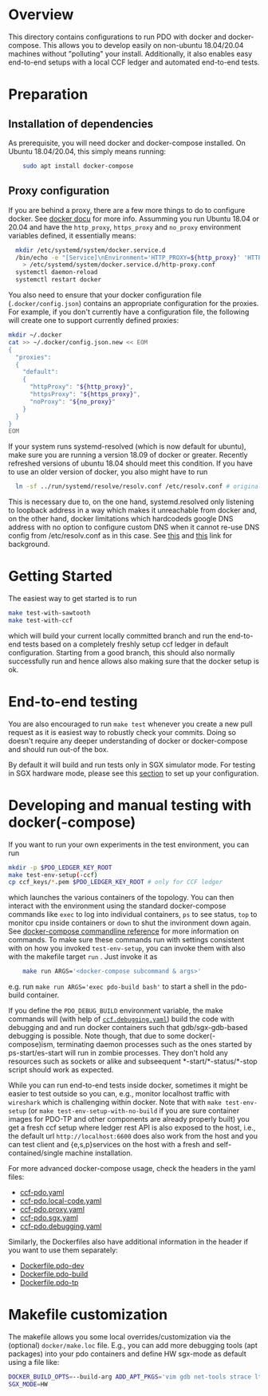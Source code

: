 <!---
Licensed under Creative Commons Attribution 4.0 International License
https://creativecommons.org/licenses/by/4.0/
--->

# Overview

This directory contains configurations to run PDO with docker and docker-compose.
This allows you to develop easily on non-ubuntu 18.04/20.04 machines
without "polluting" your install.  Additionally, it also enables easy
end-to-end setups with a local CCF ledger and automated end-to-end tests.


# Preparation

## Installation of dependencies

As prerequisite, you will need docker and docker-compose installed.
On Ubuntu 18.04/20.04, this simply means running:
```bash
	sudo apt install docker-compose
```

## Proxy configuration

If you are behind a proxy, there are a few more things to do to configure docker.
See [docker docu](https://docs.docker.com/config/daemon/systemd/#httphttps-proxy)
for more info. Assumming you run Ubuntu 18.04 or 20.04 and have the `http_proxy`, `https_proxy`
and `no_proxy` environment variables defined, it essentially means:
```bash
  mkdir /etc/systemd/system/docker.service.d
  /bin/echo -e "[Service]\nEnvironment='HTTP_PROXY=${http_proxy}' 'HTTPS_PROXY=${https_proxy}' 'NO_PROXY=${no_proxy}'\n" \
    > /etc/systemd/system/docker.service.d/http-proxy.conf
  systemctl daemon-reload
  systemctl restart docker
```

You also need to ensure that your docker configuration file
(`.docker/config.json`) contains an appropriate configuration for the
proxies. For example, if you don't currently have a configuration file,
the following will create one to support currently defined proxies:

```bash
mkdir ~/.docker
cat >> ~/.docker/config.json.new << EOM
{
  "proxies":
  {
    "default":
    {
      "httpProxy": "${http_proxy}",
      "httpsProxy": "${https_proxy}",
      "noProxy": "${no_proxy}"
    }
  }
}
EOM
```

If your system runs systemd-resolved (which is now default for
ubuntu), make sure you are running a version 18.09 of docker or
greater. Recently refreshed versions of ubuntu 18.04 should meet this
condition. If you have to use an older version of docker, you also
might have to run
```bash
  ln -sf ../run/systemd/resolve/resolv.conf /etc/resolv.conf # originally was ../run/systemd/resolve/stub-resolv.conf
```
This is necessary due to, on the one hand, systemd.resolved only
listening to loopback address in a way which makes it unreachable from
docker and, on the other hand, docker limitations which hardcodeds
google DNS address with no option to configure custom DNS when it
cannot re-use DNS config from /etc/resolv.conf as in this case.
See [this](https://github.com/moby/moby/pull/37485)
and [this](https://github.com/docker/libnetwork/issues/2068) link for
background.

# Getting Started

The easiest way to get started is to run
```bash
make test-with-sawtooth
make test-with-ccf
```
which will build your current locally committed branch and run the
end-to-end tests based on a completely freshly setup ccf ledger
in default configuration.  Starting from a good branch, this should
also normally successfully run and hence allows also making sure that
the docker setup is ok.

# End-to-end testing

You are also encouraged to run `make test` whenever you create a new pull
request as it is easiest way to robustly check your commits. Doing so
doesn't require any deeper understanding of docker or docker-compose
and should run out-of the box.

By default it will build and run tests only in SGX simulator mode.
For testing in SGX hardware mode,
please see this [section](../docs/install.md#intel-software-guard-extensions-sgx)
to set up your configuration.

# Developing and manual testing with docker(-compose)

If you want to run your own experiments in the test environment, you
can run
 ```bash
 mkdir -p $PDO_LEDGER_KEY_ROOT
 make test-env-setup(-ccf)
 cp ccf_keys/*.pem $PDO_LEDGER_KEY_ROOT # only for CCF ledger
```
which launches the various containers of the topology. You can then
interact with the environment using the standard docker-compose commands like
`exec` to log into individual containers, `ps` to see status, `top` to monitor
cpu inside containers or `down` to shut the invironment down again.
See [docker-compose commandline reference](https://docs.docker.com/compose/reference/)
for more information on commands.  To make sure these commands run
with settings consistent with on how you invoked `test-env-setup`, you
can invoke them with also with the makefile target  `run` . Just
invoke it as
```bash
	make run ARGS='<docker-compose subcommand & args>'
```
e.g.  run `make run ARGS='exec pdo-build bash'` to start a shell in
the pdo-build container.

If you define the `PDO_DEBUG_BUILD` environment variable, the make
commands will (with help of [`ccf.debugging.yaml`](ccf.debugging.yaml)) build
the code with debugging and and run docker containers such that
gdb/sgx-gdb-based debugging is possible.
Note though, that due to some docker(-compose)ism, terminating daemon
processes such as the ones started
by ps-start/es-start will run in zombie processes. They don't hold any
resources such as sockets or alike and subseequent
\*-start/\*-status/\*-stop script should work as expected.

While you can run end-to-end tests inside docker, sometimes it might
be easier to test outside so you can, e.g., monitor localhost traffic
with `wireshark` which is challenging within docker. Note that with
`make test-env-setup` (or `make test-env-setup-with-no-build` if you
are sure container images for PDO-TP and other components are already
properly built) you get a fresh ccf setup where ledger rest API
is also exposed to the host, i.e., the default url
`http://localhost:6600` does also work from the host and you can test
client and {e,s,p}services on the host with a fresh and
self-contained/single machine installation.

For more advanced docker-compose usage, check the headers in the yaml
files:
  - [ccf-pdo.yaml](ccf-pdo.yaml)
  - [ccf-pdo.local-code.yaml](ccf-pdo.local-code.yaml)
  - [ccf-pdo.proxy.yaml](ccf-pdo.proxy.yaml)
  - [ccf-pdo.sgx.yaml](ccf-pdo.sgx.yaml)
  - [ccf-pdo.debugging.yaml](ccf-pdo.debugging.yaml)

Similarly, the Dockerfiles also have additional information in the header if you want
to use them separately:
  - [Dockerfile.pdo-dev](Dockerfile.pdo-dev)
  - [Dockerfile.pdo-build](Dockerfile.pdo-build)
  - [Dockerfile.pdo-tp](Dockerfile.pdo-tp)


# Makefile customization

The makefile allows you some local overrides/customization via the (optional) `docker/make.loc`
file. E.g., you can add more debugging tools (apt packages) into your pdo containers and define HW sgx-mode as default
using a file like:
```bash
DOCKER_BUILD_OPTS=--build-arg ADD_APT_PKGS='vim gdb net-tools strace ltrace telnet net-tools vim dnsutils ed'
SGX_MODE=HW
```
